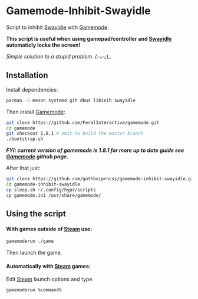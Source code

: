 # Gamemode-Inhibit-Swayidle

Script to inhibit [Swayidle](https://github.com/swaywm/swayidle) with [Gamemode](https://github.com/FeralInteractive/gamemode/tree/master).

**This script is useful when using gamepad/controller and [Swayidle](https://github.com/swaywm/swayidle) automaticly locks the screen!**

_Simple solution to a stupid problem. (⌒_⌒;)_


## Installation

Install dependencies: 

```bash
pacman -S meson systemd git dbus libinih swayidle 
```
Then install [Gamemode](https://github.com/FeralInteractive/gamemode/tree/master):
```bash
git clone https://github.com/FeralInteractive/gamemode.git
cd gamemode
git checkout 1.8.1 # omit to build the master branch
./bootstrap.sh
```
_**FYI: current version of gamemode is 1.8.1 for more up to date guide see [Gamemode](https://github.com/FeralInteractive/gamemode/tree/master) github page.**_

After that just:
```bash
git clone https://github.com/gothboiprncss/gamemode-inhibit-swayidle.git
cd gamemode-inhibit-swayidle
cp sleep.sh ~/.config/hypr/scripts
cp gamemode.ini /usr/share/gamemode/
```


## Using the script


#### With games outside of [Steam](https://store.steampowered.com/) use:
```bash
gamemoderun ./game
```
Then launch the game.
#### Automatically with [Steam](https://store.steampowered.com/) games:

Edit [Steam](https://store.steampowered.com/) launch options and type
```bash
gamemoderun %command%
```

